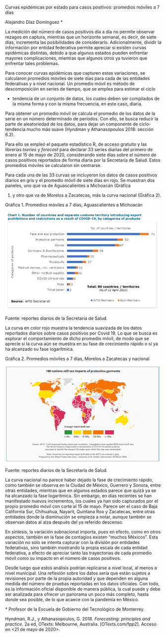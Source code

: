 Curvas epidémicas por estado para casos positivos: promedios móviles a 7
días

Alejandro Díaz Domínguez \*

La medición del número de casos positivos día a día no permite observar
rezagos en captura, mientras que un horizonte semanal, es decir, de
siete días, incrementa las posibilidades de considerarlo.
Adicionalmente, dividir la información por entidad federativa permite
apreciar si existen curvas epidémicas distintas, debido a que algunos
estados pueden enfrentar mayores complicaciones, mientras que algunos
otros ya tuvieron que enfrentar tales problemas.

Para conocer curvas epidémicas que capturen estas variaciones, se
calcularon promedios móviles de siete días para cada de las entidades
federativas y a nivel nacional. Un promedio móvil es método de
descomposición en series de tiempo, que se emplea para estimar el ciclo
- tendencia de un conjunto de datos, los cuales deben ser compilados de
la misma forma y con la misma frecuencia, en este caso, diaria.

Para obtener un promedio móvil se calcula el promedio de los datos de la
serie en un número determinado de periodos. Con ello, se busca reducir
la parte de aleatoriedad de los datos, para dejar un componente de
ciclo-tendencia mucho más suave (Hyndman y Athanasopoulos 2018: sección
6.2).

Para ello se empleó el paquete estadístico R, de acceso gratuito y las
librerías *tseries* y *forecast* para declarar 33 series diarias del
primero de enero al 15 de mayo de 2020, considerando siete días sobre el
número de casos positivos reportados de forma diaria por la Secretaría
de Salud. Estos promedios móviles se calcularon sin centrarse.

Para cada una de las 33 curvas se incluyeron los datos de casos
positivos diarios en gris y el promedio móvil de siete días en rojo. Se
muestran dos paneles, uno que va de Aguascalientes a Michoacán (Gráfica
1) y otro que va de Morelos a Zacatecas, más la curva nacional (Gráfica
2).

Gráfica 1. Promedios móviles a 7 días, Aguascalientes a Michoacán

![](./media/image1.png)

Fuente: reportes diarios de la Secretaría de Salud.

La curva en color rojo muestra la tendencia suavizada de los datos
reportados diarios sobre casos positivos por Covid 19. Lo que se busca
es explorar el comportamiento de dicho promedio móvil, de modo que se
aprecie si la curva aún se muestra en su fase de crecimiento rápido o si
ya ha alcanzado su fase logarítmica.

Gráfica 2. Promedios móviles a 7 días, Morelos a Zacatecas y nacional

![](./media/image2.png)

Fuente: reportes diarios de la Secretaría de Salud.

La curva nacional no parece haber dejado la fase de crecimiento rápido,
como también se observa en la Ciudad de México, Guerrero y Sonora, entre
otras entidades, mientras que en algunos estados parece que quizá ya se
ha alcanzado la fase logarítmica. Sin embargo, en días recientes se han
manifestado nuevos incrementos, los cuales ya han sido capturados por el
propio promedio móvil con corte al 15 de mayo. Parece ser el caso de
Baja California Sur, Chihuahua, Nayarit, Quintana Roo y Zacatecas, entre
otras entidades donde la disminución se empieza a notar, aunque también
se observan datos al alza después del ya referido descenso.

En síntesis, la variación subnacional importa, pues en efecto, como en
otros aspectos, también en la fase de contagios existen “muchos
Méxicos”. Esta variación no sólo se intenta capturar con la división
por entidades federativas, sino también mostrando la propia escala de
cada entidad federativa, a efecto de apreciar tanto las trayectorias de
cada promedio móvil como su impacto en el número de casos positivos.

Desde luego que estos análisis podrían replicarse a nivel local, al
menos a nivel municipal. Una reflexión sobre los datos sería que están
sujetos a revisiones por parte de la propia autoridad y que dependen en
alguna medida del número de pruebas reportadas en los datos oficiales.
Con todo, es la información oficial disponible de manera pública, la
cual puede y debe ser analizada para ofrecer un panorama un poco más
completo, hasta donde sea posible, de lo que acaece con la pandemia en
México.

\* Profesor de la Escuela de Gobierno del Tecnológico de Monterrey.

Hyndman, R.J., y Athanasopoulos, G. 2018. *Forecasting: principles and
practice*. 2a ed, OTexts: Melbourne, Australia. \[OTexts.com/fpp2\].
Acceso en \<21 de mayo de 2020\>.
